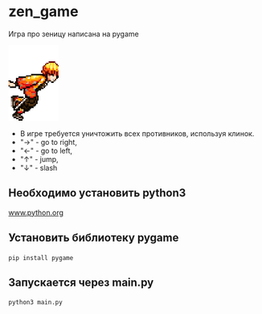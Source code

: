 # zen_game

Игра про зеницу написана на pygame

![](data/zen/zenitsu.png)

* В игре требуется уничтожить всех противников, используя клинок.
* "→" - go to right,
* "←" - go to left,
* "↑" - jump,
* "↓" - slash

## Необходимо установить python3
www.python.org
## Установить библиотеку pygame
`pip install pygame`
## Запускается через main.py
`python3 main.py`
